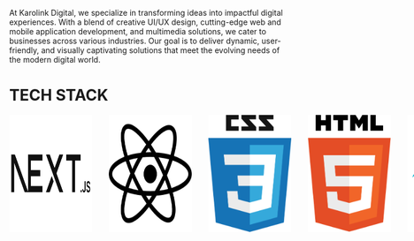 <p>At Karolink Digital, we specialize in transforming ideas into impactful digital
experiences. With a blend of creative UI/UX design, cutting-edge web and mobile
application development, and multimedia solutions, we cater to businesses
across various industries. Our goal is to deliver dynamic, user-friendly, and
visually captivating solutions that meet the evolving needs of the modern digital
world.</p>

<h1>TECH STACK</h1>
<div style="display: flex; gap: 30px;">
  <img src="next-js.png" style="width: 150px; background-color: white;" />
  <img src="react.png" style="width: 150px; background-color: white;" />
  <img src="css.png" style="width: 150px; background-color: transparent;" />
  <img src="html-logo.png" style="width: 150px; background-color: transparent;" />
  <img src="tailwind-css.png" style="width: 150px; background-color: white;" />
  <img src="nodeMongo-1.png" style="width: 150px; background-color: white;" />
</div>

